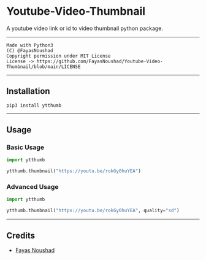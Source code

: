 # Youtube-Video-Thumbnail

A youtube video link or id to video thumbnail python package.

---

```
Made with Python3
(C) @FayasNoushad
Copyright permission under MIT License
License -> https://github.com/FayasNoushad/Youtube-Video-Thumbnail/blob/main/LICENSE
```

---

## Installation

```
pip3 install ytthumb
```

---

## Usage

### Basic Usage

```python
import ytthumb

ytthumb.thumbnail("https://youtu.be/rokGy0huYEA")
```

### Advanced Usage

```python
import ytthumb

ytthumb.thumbnail("https://youtu.be/rokGy0huYEA", quality="sd")
```

---

## Credits

- [Fayas Noushad](https://github.com/FayasNoushad)

